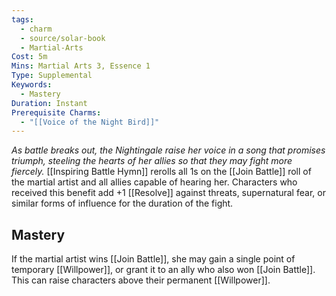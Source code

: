 ```yaml
---
tags:
  - charm
  - source/solar-book
  - Martial-Arts
Cost: 5m
Mins: Martial Arts 3, Essence 1
Type: Supplemental
Keywords:
  - Mastery
Duration: Instant
Prerequisite Charms:
  - "[[Voice of the Night Bird]]"
---
```

*As battle breaks out, the Nightingale raise her voice in a song that promises triumph, steeling the hearts of her allies so that they may fight more fiercely.*
[[Inspiring Battle Hymn]] rerolls all 1s on the [[Join Battle]] roll of the martial artist and all allies capable of hearing her. Characters who received this benefit add +1 [[Resolve]] against threats, supernatural fear, or similar forms of influence for the duration of the fight. 
## Mastery
If the martial artist wins [[Join Battle]], she may gain a single point of temporary [[Willpower]], or grant it to an ally who also won [[Join Battle]]. This can raise characters above their permanent [[Willpower]].